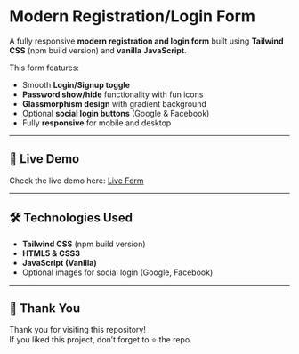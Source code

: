 # Modern Registration/Login Form

A fully responsive **modern registration and login form** built using **Tailwind CSS** (npm build version) and **vanilla JavaScript**.  

This form features:

- Smooth **Login/Signup toggle**
- **Password show/hide** functionality with fun icons
- **Glassmorphism design** with gradient background
- Optional **social login buttons** (Google & Facebook)
- Fully **responsive** for mobile and desktop

---

## 🔗 Live Demo
Check the live demo here: [Live Form](https://rajit8674.github.io/Registrationform/)

---

## 🛠️ Technologies Used
- **Tailwind CSS** (npm build version)
- **HTML5 & CSS3**
- **JavaScript (Vanilla)**
- Optional images for social login (Google, Facebook)

---


## 🙏 Thank You  

Thank you for visiting this repository!  
If you liked this project, don’t forget to ⭐ the repo. 

